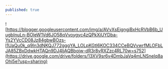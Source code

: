 ```yaml
---
published: true
---
```


![https://blogger.googleusercontent.com/img/a/AVvXsEjgngjBxHcRVbB6b_UugbInuLn-BOleW1Vd6JO58qVvoygyc4zQPkXjUYDba-Ys2YVcCD08Jz84gbwBOzs-I1UaQu0k_q9In3dNKQJ772gggYA_LOLpKGtl6KOC334CCeBQVvwrfMLOFbLJA85ZBxDdwkHTAQn9DJ4ljAQBbojw-dR3r8yRXZzc4RL70w=s752](https://drive.google.com/drive/folders/13XV9sr6v4DmbJaVq4mLNSnelq8aOhi5e?usp=sharing)
